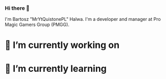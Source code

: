 ### Hi there 👋
I'm Bartosz "MrYtQuistonePL" Halwa. I'm a developer and manager at Pro Magic Gamers Group (PMGG).

<!--
**bartoszhalwa/bartoszhalwa** is a ✨ _special_ ✨ repository because its `README.md` (this file) appears on your GitHub profile.

Here are some ideas to get you started:

- 👯 I’m looking to collaborate on ...
- 🤔 I’m looking for help with ...
- 💬 Ask me about ...
- 📫 How to reach me: ...
- 😄 Pronouns: ...
- ⚡ Fun fact: ...
-->

# 🔭 I’m currently working on
# 🌱 I’m currently learning
